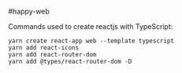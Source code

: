 
#happy-web


Commands used to create reactjs with TypeScript:

```
yarn create react-app web --template typescript
yarn add react-icons
yarn add react-router-dom
yarn add @types/react-router-dom -D
```

